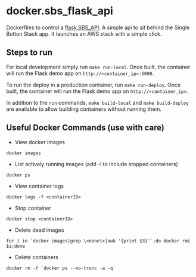 # docker.sbs_flask_api

Dockerfiles to control a [flask.SBS_API](https://github.com/wakaru44/flask.sbs_api). A simple api to sit behind the Single Button Stack app.
It launches an AWS stack with a simple click.

## Steps to run

For local development simply run `make run-local`. Once built, the container will run the Flask demo app on `http://<container_ip>:5000`.

To run the deploy in a production container, run `make run-deploy`. Once built, the container will run the Flask demo app on `http://<container_ip>`.

In addition to the `run` commands, `make build-local` and `make build-deploy` are available to allow building containers without running them.


## Useful Docker Commands (use with care)

- View docker images
```
docker images
```
- List actively running images (add -l to include stopped containers)
```
docker ps
```
- View container logs
```
docker logs -f <containerID>
```
- Stop container
```
docker stop <containerID>
```
- Delete dead images
```
for i in `docker images|grep \<none\>|awk '{print $3}'`;do docker rmi $i;done
```
- Delete containers
```
docker rm -f `docker ps --no-trunc -a -q`
```
